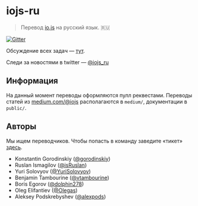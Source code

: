 # iojs-ru
> Перевод [io.js](https://iojs.org/) на русский язык. :ru:

[![Gitter](https://badges.gitter.im/Join%20Chat.svg)](https://gitter.im/iojs/iojs-ru?utm_source=badge&utm_medium=badge&utm_campaign=pr-badge)

Обсуждение всех задач — [тут](https://github.com/iojs/iojs-ru/issues).

Следи за новостями в twitter — <a href="https://twitter.com/intent/follow?screen_name=iojs_ru" target="_blank">
  @iojs_ru
</a>

## Информация
На данный момент переводы оформляются пулл реквестами.
Переводы статей из [medium.com/@iojs](https://medium.com/@iojs) располагаются в `medium/`, документации в `public/`.

## Авторы

Мы ищем переводчиков. Чтобы попасть в команду заведите «тикет» [здесь](https://github.com/iojs/iojs-ru/issues).

- Konstantin Gorodinskiy ([@gorodinskiy](https://github.com/gorodinskiy))
- Ruslan Ismagilov ([@isRuslan](https://github.com/isRuslan))
- Yuri Solovyov ([@YuriSolovyov](https://github.com/YuriSolovyov))
- Benjamin Tambourine ([@vtambourine](https://github.com/vtambourine))
- Boris Egorov ([@dolphin278](https://github.com/dolphin278))
- Oleg Elifantiev ([@Olegas](https://github.com/Olegas))
- Aleksey Podskrebyshev ([@alexpods](https://github.com/alexpods))
